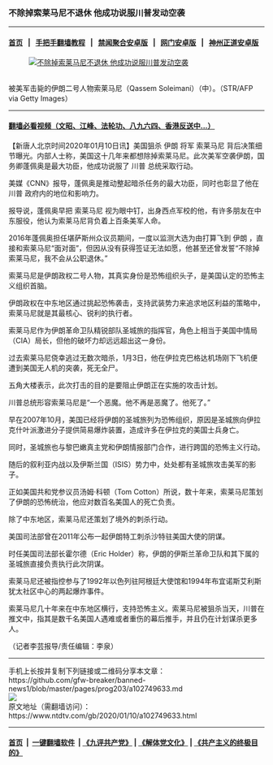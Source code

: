 ### 不除掉索莱马尼不退休 他成功说服川普发动空袭
------------------------

#### [首页](https://github.com/gfw-breaker/banned-news1/blob/master/README.md) &nbsp;&nbsp;|&nbsp;&nbsp; [手把手翻墙教程](https://github.com/gfw-breaker/guides/wiki) &nbsp;&nbsp;|&nbsp;&nbsp; [禁闻聚合安卓版](https://github.com/gfw-breaker/bn-android) &nbsp;&nbsp;|&nbsp;&nbsp; [网门安卓版](https://github.com/oGate2/oGate) &nbsp;&nbsp;|&nbsp;&nbsp; [神州正道安卓版](https://github.com/SzzdOgate/update) 



<div><div class="featured_image">
 <a href="https://i.ntdtv.com/assets/uploads/2020/01/Untitled.jpg" target="_blank">
  <figure>
   <img alt="不除掉索莱马尼不退休 他成功说服川普发动空袭" src="https://i.ntdtv.com/assets/uploads/2020/01/Untitled-800x450.jpg"/>
  </figure><br/>
 </a>
 <span class="caption">
  被美军击毙的伊朗二号人物索莱马尼（Qassem Soleimani）（中）。（STR/AFP via Getty Images）
 </span>
</div>
</div><hr/>

#### [翻墙必看视频（文昭、江峰、法轮功、八九六四、香港反送中...）](http://167.172.214.107/home.html)

<div><div class="post_content" itemprop="articleBody">
 <p>
  【新唐人北京时间2020年01月10日讯】美国狙杀
  <ok href="https://www.ntdtv.com/gb/伊朗.htm">
   伊朗
  </ok>
  将军
  <ok href="https://www.ntdtv.com/gb/索莱马尼.htm">
   索莱马尼
  </ok>
  背后决策细节曝光。内部人士称，美国这十几年来都想除掉索莱马尼。此次美军空袭伊朗，国务卿蓬佩奥是最大功臣，他成功说服了
  <ok href="https://www.ntdtv.com/gb/川普.htm">
   川普
  </ok>
  总统采取行动。
 </p>
 <p>
  美媒《CNN》报导，蓬佩奥是推动整起暗杀任务的最大功臣，同时也彰显了他在
  <ok href="https://www.ntdtv.com/gb/川普.htm">
   川普
  </ok>
  政府内的地位和影响力。
 </p>
 <p>
  报导说，蓬佩奥早把
  <ok href="https://www.ntdtv.com/gb/索莱马尼.htm">
   索莱马尼
  </ok>
  视为眼中钉，出身西点军校的他，有许多朋友在中东服役，他认为索莱马尼背负着上百条美军人命。
 </p>
 <p>
  2016年蓬佩奥担任堪萨斯州众议员期间，一度以监测大选为由打算飞到
  <ok href="https://www.ntdtv.com/gb/伊朗.htm">
   伊朗
  </ok>
  ，直接和索莱马尼“面对面”，但因从没有获得签证无法如愿，他甚至还曾发誓“不除掉索莱马尼，我不会从公职退休。”
 </p>
 <p>
  索莱马尼是伊朗政权二号人物，其真实身份是恐怖组织头子，是美国认定的恐怖主义组织首脑。
 </p>
 <p>
  伊朗政权在中东地区通过挑起恐怖袭击，支持武装势力来追求地区利益的策略中，索莱马尼就是其最核心、锐利的执行者。
 </p>
 <p>
  索莱马尼作为伊朗革命卫队精锐部队圣城旅的指挥官，角色上相当于美国中情局（CIA）局长，但他的破坏力却远远超出这一身份。
 </p>
 <p>
  过去索莱马尼侥幸逃过无数次暗杀，1月3日，他在伊拉克巴格达机场刚下飞机便遭到美国无人机的突袭，死无全尸。
 </p>
 <p>
  五角大楼表示，此次打击的目的是要阻止伊朗正在实施的攻击计划。
 </p>
 <p>
  川普总统形容索莱马尼是“一个恶魔。他不再是恶魔了。他死了。”
 </p>
 <p>
  早在2007年10月，美国已经将伊朗的圣城旅列为恐怖组织，原因是圣城旅向伊拉克什叶派激进分子提供简易爆炸装置，造成许多在伊拉克的美国士兵身亡。
 </p>
 <p>
  同时，圣城旅也与黎巴嫩真主党和伊朗情报部门合作，进行跨国的恐怖主义行动。
 </p>
 <p>
  随后的叙利亚内战以及伊斯兰国（ISIS）势力中，处处都有圣城旅攻击美军的影子。
 </p>
 <p>
  正如美国共和党参议员汤姆·科顿（Tom Cotton）所说，数十年来，索莱马尼策划了伊朗的恐怖统治，他应对数百名美国人的死亡负责。
 </p>
 <p>
  除了中东地区，索莱马尼还策划了境外的刺杀行动。
 </p>
 <p>
  美国司法部曾在2011年公布一起伊朗特工刺杀沙特驻美国大使的阴谋。
 </p>
 <p>
  时任美国司法部长霍尔德（Eric Holder）称，伊朗的伊斯兰革命卫队和其下属的圣城旅直接负责执行此次阴谋。
 </p>
 <p>
  索莱马尼还被指控参与了1992年以色列驻阿根廷大使馆和1994年布宜诺斯艾利斯犹太社区中心的两起爆炸事件。
 </p>
 <p>
  索莱马尼几十年来在中东地区横行，支持恐怖主义。索莱马尼被狙杀当天，川普在推文中，指其是数千名美国人遇难或者重伤的幕后推手，并且仍在计划谋杀更多人。
 </p>
 <p>
  （记者李芸报导/责任编辑：李泉）
 </p>
 <div class="single_ad">
 </div>
</div>
</div>
<hr/>
手机上长按并复制下列链接或二维码分享本文章：<br/>
https://github.com/gfw-breaker/banned-news1/blob/master/pages/prog203/a102749633.md <br/>
<a href='https://github.com/gfw-breaker/banned-news1/blob/master/pages/prog203/a102749633.md'><img src='https://github.com/gfw-breaker/banned-news1/blob/master/pages/prog203/a102749633.md.png'/></a> <br/>
原文地址（需翻墙访问）：https://www.ntdtv.com/gb/2020/01/10/a102749633.html


------------------------
#### [首页](https://github.com/gfw-breaker/banned-news1/blob/master/README.md) &nbsp;|&nbsp; [一键翻墙软件](https://github.com/gfw-breaker/nogfw/blob/master/README.md) &nbsp;| [《九评共产党》](https://github.com/gfw-breaker/9ping.md/blob/master/README.md#九评之一评共产党是什么) | [《解体党文化》](https://github.com/gfw-breaker/jtdwh.md/blob/master/README.md) | [《共产主义的终极目的》](https://github.com/gfw-breaker/gczydzjmd.md/blob/master/README.md)


<img src='http://gfw-breaker.win/banned-news/pages/prog203/a102749633.md' width='0px' height='0px'/>